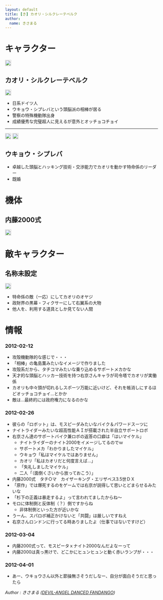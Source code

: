```yaml
---
layout: default
title: [き] カオリ・シルクレーテベルク
author:
  name: きさまる
---
```


キャラクター
======================================================================================

<a href="https://get.google.com/albumarchive/115069798956937902080/album/AF1QipOuxrOcmL9T_uvtOu6PiIuVRHwXsP3sTUWdO9r-/AF1QipOH8Vh3eMKTdigB-TxuKMQVmM2D8bPVMP_59a2a"><img style="padding: 1px; border: 1px solid rgb(204, 204, 204); border-image: none;" src="https://lh3.googleusercontent.com/B3BHyxgRzf6iuumaGYEA9n3ramLd3yHsEy9SDW9Y9DvTQIdAUxVIW78aCIqsla17EiO_Bz7W657yBW66ww=s288"></a>


カオリ・シルクレーテベルク
-------------------------------------------

<a href="https://get.google.com/albumarchive/115069798956937902080/album/AF1QipOuxrOcmL9T_uvtOu6PiIuVRHwXsP3sTUWdO9r-/AF1QipPKolLh_UoEovqquprD19kwYOxfabSrRutwD857"><img style="padding: 1px; border: 1px solid rgb(204, 204, 204); border-image: none;" src="https://lh3.googleusercontent.com/cEBedFRF_-3FKxr3sdTMJsiysbtE-jAA4ycf3ycQyj11QRvEnCbbItXD1ooDTRDihisxDIc-wN48bliDgw=s288"></a>


* 日系ドイツ人
* ウキョウ・シプレバという頭脳派の相棒が居る
* 警察の特殊機動隊出身
* 成績優秀な完璧超人に見えるが意外とオッチョコチョイ

----
<a href="https://get.google.com/albumarchive/115069798956937902080/album/AF1QipOuxrOcmL9T_uvtOu6PiIuVRHwXsP3sTUWdO9r-/AF1QipNCyg0NK4SB59QgXv1BSwPpuI0xX55rin1bctzb"><img style="padding: 1px; border: 1px solid rgb(204, 204, 204); border-image: none;" src="https://lh3.googleusercontent.com/1arzfjz1prI9bMgI6TN9JjTjMuHznFzR9JPu0vM65SB1RSLjy_ks2u2OpzGhS15Q4TxRXJ9WqJygXb3A-g=s144"></a>
<a href="https://get.google.com/albumarchive/115069798956937902080/album/AF1QipOuxrOcmL9T_uvtOu6PiIuVRHwXsP3sTUWdO9r-/AF1QipPOW6MGMBeuQkr3Nxo7rt-4ZwILpUDldvoFm1fZ"><img style="padding: 1px; border: 1px solid rgb(204, 204, 204); border-image: none;" src="https://lh3.googleusercontent.com/8BIeI5iXSK1z08t8Qp11jXMkSl--OUNX7--uxiaM9GIjW6OfQNTub6Jo-IrVPFGZ_5yjoMt1hHrrPnrD8g=s144"></a>




ウキョウ・シプレバ
-------------------------------------------

* 卓越した頭脳とハッキング技術・交渉能力でカオリを動かす特命係のリーダー
* 既婚




機体
======================================================================================

内藤2000式
-------------------------------------------

<a href="https://get.google.com/albumarchive/115069798956937902080/album/AF1QipOuxrOcmL9T_uvtOu6PiIuVRHwXsP3sTUWdO9r-/AF1QipMmapYHcsFbfcD269Ga6sB9QLoXoymGclSz22CW"><img style="padding: 1px; border: 1px solid rgb(204, 204, 204); border-image: none;" src="https://lh3.googleusercontent.com/vow6Uk_Zx8FKGD9dfbRiJzscpRNGqq2UXqBWntYG4MTkeWzlP3V-eO1IPS0SYoJ0hsJ_z0W97mVfeN1nxQ=s288"></a>




敵キャラクター
======================================================================================

名称未設定
-------------------------------------------

<a href="https://get.google.com/albumarchive/115069798956937902080/album/AF1QipOuxrOcmL9T_uvtOu6PiIuVRHwXsP3sTUWdO9r-/AF1QipMfeYomVNLleOUjDPJjEqwaM-fAYba_a2QQfS9T"><img style="padding: 1px; border: 1px solid rgb(204, 204, 204); border-image: none;" src="https://lh3.googleusercontent.com/Fwxvkt6uN0Q9XYbBMnEexHiUzJl1UH5raEmkv9Du26rMwPy5AACJSHU-5heQqShi9nxEeNO3WDwDdTSsYQ=s288"></a>


* 特命係の敵（一応）にしてカオリのオヤジ
* 政財界の黒幕・フィクサーにして右翼系の大物
* 他人を、利用する道具としか見てない人間




情報
======================================================================================

### 2012-02-12


* 攻殻機動隊的な感じで・・・
* 「相棒」の亀島薫みたいなイメージで作りました
* 攻殻系だから、タチコマみたいな乗り込めるサポートメカかな
* 天才的な頭脳とハッカー技術を持つ右京さんキャラが司令塔でカオリが実働係
* カオリも中々頭が切れるしスポーツ万能に近いけど、それを帳消しにするほどオッチョコチョイ…とかか
* 敵は…最終的には政府権力になるのかな

### 2012-02-26


* 彼らの「ロボット」は、モスピーダみたいなバイク＆パワードスーツに
* ナイトライダーみたいな超高性能ＡＩが搭載された半自立サポートロボ
* 右京さん達のサポートバイク兼ロボの返答の口癖は「はいマイケル」
	* ナイトライダーのナイト2000をイメージしてるのでｗ
	* サポートメカ「わかりましたマイケル」
	* ウキョウ「私はマイケルではありません」
	* カオリ「私はカオリだと何度言えば…」
	* 「失礼しましたマイケル」
	* 二人「（面倒くさいから放っておこう）」
* 内藤2000式　タチ○マ　カイザーキング・エリザベス3.5世ＤＸ
* 「原作」では爆死するのをゲームでは右京が説得して思いとどまらせるみたいな
* 「杉下の正義は暴走するよ」って言われてましたからね～
* モロに体制側と反体制（？）側ですからね
	* 非体制側といった方が近いかな
* うーん、スパロボ補正かけないと「共闘」は厳しいですねえ
* 右京さんロンドンに行ってる時ありましたよ（仕事ではないですけど）

### 2012-03-04


* 内藤2000式って、モスピータｘナイト2000なんだよなーって
* 内藤2000は真っ黒けで、どこかにヒュンヒュンと動く赤いランプが・・・

### 2012-04-01


* あー、ウキョウさん以外と節操無さそうだしなー、自分が面白そうだと思ったら




<footer id="ARTICLEFOOTER">
<address>
Author : きさまる
(<a href="http://www.geocities.co.jp/Playtown/9613/" rel="nofollow">DEVIL-ANGEL DANCED FANDANGO</a>)
</address>
</footer>